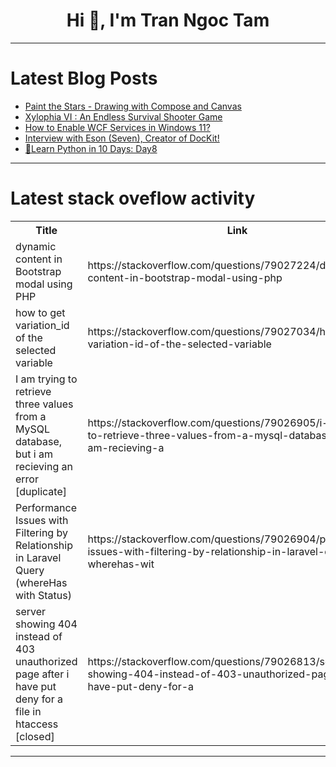 <h1 align="center">Hi 👋, I'm Tran Ngoc Tam</h1>

---

# Latest Blog Posts 
<!-- BLOG-POST-LIST:START -->
- [Paint the Stars - Drawing with Compose and Canvas](https://dev.to/eevajonnapanula/paint-the-stars-drawing-with-compose-and-canvas-5m5)
- [Xylophia VI : An Endless Survival Shooter Game](https://dev.to/codevsom/xylophia-vi-an-endless-survival-shooter-game-58l9)
- [How to Enable WCF Services in Windows 11?](https://dev.to/winsides/how-to-enable-wcf-services-in-windows-11-go)
- [Interview with Eson &lpar;Seven&rpar;, Creator of DocKit!](https://dev.to/crabnebula/interview-with-eson-seven-creator-of-dockit-1g6f)
- [🎁Learn Python in 10 Days: Day8](https://dev.to/johnjava/learn-python-in-10-days-day8-17i0)
<!-- BLOG-POST-LIST:END -->

---

# Latest stack oveflow activity
<table>
  <tr><th>Title</th><th>Link</th></tr>
  <!-- STACKOVERFLOW:START --><tr><td>dynamic content in Bootstrap modal using PHP</td><td>https://stackoverflow.com/questions/79027224/dynamic-content-in-bootstrap-modal-using-php</td></tr><tr><td>how to get variation_id of the selected variable</td><td>https://stackoverflow.com/questions/79027034/how-to-get-variation-id-of-the-selected-variable</td></tr><tr><td>I am trying to retrieve three values from a MySQL database, but i am recieving an error [duplicate]</td><td>https://stackoverflow.com/questions/79026905/i-am-trying-to-retrieve-three-values-from-a-mysql-database-but-i-am-recieving-a</td></tr><tr><td>Performance Issues with Filtering by Relationship in Laravel Query &lpar;whereHas with Status&rpar;</td><td>https://stackoverflow.com/questions/79026904/performance-issues-with-filtering-by-relationship-in-laravel-query-wherehas-wit</td></tr><tr><td>server showing 404 instead of 403 unauthorized page after i have put deny for a file in htaccess [closed]</td><td>https://stackoverflow.com/questions/79026813/server-showing-404-instead-of-403-unauthorized-page-after-i-have-put-deny-for-a</td></tr><!-- STACKOVERFLOW:END -->
</table>

---


